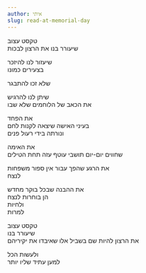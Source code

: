```yaml
---
author: איתי
slug: read-at-memorial-day
---
```

טקסט עצוב  
שיעורר בנו את הרצון לבכות  

שיעזור לנו להיזכר  
בצעירים כמונו  

שלא זכו להתבגר  

שיתן לנו להרגיש  
את הכאב של הלוחמים שלא שבו  

את הפחד  
בעיני האישה שיצאה לקנות לחם  
ונורתה בידי רעול פנים  

את האימה  
שחווים יום-יום תושבי עוטף עזה תחת הטילים  

את הרגע שהפך עבור אין ספור משפחות  
לנצח  

את ההבנה שבכל בוקר מחדש  
הן בוחרות לנצח  
ולחיות  
למרות  

טקסט עצוב  
שיעורר בנו  
את הרצון להיות שם בשביל אלו שאיבדו את יקיריהם  

ולעשות הכל  
למען עתיד שליו יותר